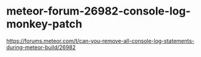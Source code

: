 # meteor-forum-26982-console-log-monkey-patch

https://forums.meteor.com/t/can-you-remove-all-console-log-statements-during-meteor-build/26982
